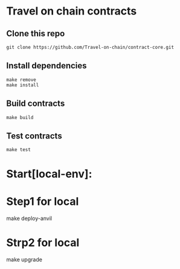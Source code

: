 # Travel on chain contracts

## Clone this repo

```shell
git clone https://github.com/Travel-on-chain/contract-core.git
```

## Install dependencies

```shell
make remove
make install
```

## Build contracts

```shell
make build
```

## Test contracts

```shell
make test
```

# Start[local-env]:

# Step1 for local 
make deploy-anvil
# Strp2 for local
make upgrade

